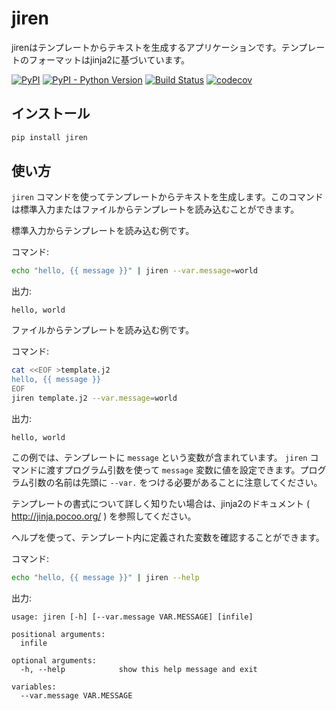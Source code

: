 # jiren

jirenはテンプレートからテキストを生成するアプリケーションです。テンプレートのフォーマットはjinja2に基づいています。

[![PyPI](https://img.shields.io/pypi/v/jiren.svg)](https://pypi.org/project/jiren/)
[![PyPI - Python Version](https://img.shields.io/pypi/pyversions/jiren.svg)](https://pypi.org/project/jiren/)
[![Build Status](https://travis-ci.com/speg03/jiren.svg?branch=master)](https://travis-ci.com/speg03/jiren)
[![codecov](https://codecov.io/gh/speg03/jiren/branch/master/graph/badge.svg)](https://codecov.io/gh/speg03/jiren)

## インストール

```sh
pip install jiren
```

## 使い方

`jiren` コマンドを使ってテンプレートからテキストを生成します。このコマンドは標準入力またはファイルからテンプレートを読み込むことができます。

標準入力からテンプレートを読み込む例です。

コマンド:
```sh
echo "hello, {{ message }}" | jiren --var.message=world
```
出力:
```
hello, world
```

ファイルからテンプレートを読み込む例です。

コマンド:
```sh
cat <<EOF >template.j2
hello, {{ message }}
EOF
jiren template.j2 --var.message=world
```
出力:
```
hello, world
```

この例では、テンプレートに `message` という変数が含まれています。 `jiren` コマンドに渡すプログラム引数を使って `message` 変数に値を設定できます。プログラム引数の名前は先頭に `--var.` をつける必要があることに注意してください。

テンプレートの書式について詳しく知りたい場合は、jinja2のドキュメント ( http://jinja.pocoo.org/ ) を参照してください。

ヘルプを使って、テンプレート内に定義された変数を確認することができます。

コマンド:
```sh
echo "hello, {{ message }}" | jiren --help
```
出力:
```
usage: jiren [-h] [--var.message VAR.MESSAGE] [infile]

positional arguments:
  infile

optional arguments:
  -h, --help            show this help message and exit

variables:
  --var.message VAR.MESSAGE
```
